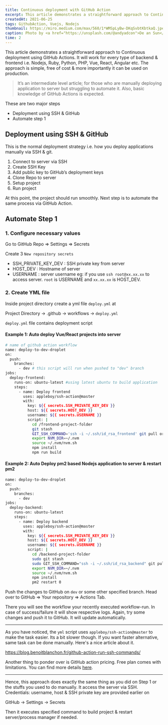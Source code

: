 ```yaml
---
title: Continuous deployment with GitHub Action
excerpt: This article demonstrates a straightforward approach to Continuous deployment using GitHub Actions..
createdAt: 2021-06-25
tags: GithubAction, Vuejs, Nodejs
thumbnail: https://miro.medium.com/max/560/1*WMSpLyBw-DKqSvbtKbtkaQ.jpeg
caption: Photo by <a href="https://unsplash.com/@andyadcon">De an Sun</a> on Unsplash
time: 2
---
```


This article demonstrates a straightforward approach to Continuous deployment using GitHub Actions. It will work for every type of backend & frontend i.e. Nodejs, Ruby, Python, PHP, Vue, React, Angular etc. The approach is simple, free of cost & more importantly it can be used on production.

> It’s an intermediate level article; for those who are manually deploying application to server but struggling to automate it. Also, basic knowledge of GitHub Actions is expected.

These are two major steps
- Deployment using SSH & GitHub
- Automate step 1

## Deployment using SSH & GitHub
This is the normal deployment strategy i.e. how you deploy applications manually via SSH & git.
1. Connect to server via SSH
2. Create SSH Key
3. Add public key to GitHub’s deployment keys
4. Clone Repo to server
5. Setup project
6. Run project

At this point, the project should run smoothly. Next step is to automate the same process via GitHub Action.

## Automate Step 1

### 1. Configure necessary values

Go to GitHub Repo ⇒ Settings ⇒ Secrets

Create 3 `New repository secrets`

- SSH_PRIVATE_KEY_DEV : SSH private key from server
- HOST_DEV : Hostname of server
- USERNAME : server username
eg: if you use `ssh root@xx.xx.xx` to access server. `root` is USERNAME and `xx.xx.xx` is HOST_DEV.

### 2. Create YML file

Inside project directory create a yml file `deploy.yml` at

Project Directory → .github → workflows → `deploy.yml`

`deploy.yml` file contains deployment script

#### Example 1: Auto deploy Vue/React projects into server

```bash
# name of github action workflow
name: deploy-to-dev-droplet
on: 
  push:
    branches:
      - dev # this script will run when pushed to "dev" branch
jobs:
  deploy-frontend:
    runs-on: ubuntu-latest #using latest ubuntu to build application
    steps:
      - name: Deploy frontend
        uses: appleboy/ssh-action@master
        with:
          key: ${{ secrets.SSH_PRIVATE_KEY_DEV }}
          host: ${{ secrets.HOST_DEV }}
          username: ${{ secrets.USERNAME }}
          script: |
            cd /frontend-project-folder
            git stash
            GIT_SSH_COMMAND='ssh -i ~/.ssh/id_rsa_frontend' git pull origin dev
            export NVM_DIR=~/.nvm
            source ~/.nvm/nvm.sh
            npm install
            npm run build
```

#### Example 2: Auto Deploy pm2 based Nodejs application to server & restart pm2

```bash
name: deploy-to-dev-droplet
on: 
  push:
    branches:
      - dev
jobs:
  deploy-backend:
    runs-on: ubuntu-latest
    steps:
      - name: Deploy backend
        uses: appleboy/ssh-action@master
        with:
          key: ${{ secrets.SSH_PRIVATE_KEY_DEV }}
          host: ${{ secrets.HOST_DEV }}
          username: ${{ secrets.USERNAME }}
          script: |
            cd /backend-project-folder
            sudo git stash
            sudo GIT_SSH_COMMAND="ssh -i ~/.ssh/id_rsa_backend" git pull origin dev
            export NVM_DIR=~/.nvm
            source ~/.nvm/nvm.sh
            npm install
            pm2 restart 0
```

Push the changes to GitHub on `dev` or some other specified branch. Head over to GitHub ⇒ Your repository ⇒ Actions Tab.

There you will see the workflow your recently executed workflow-run. In case of success/failure it will show respective logs. Again, try some changes and push it to GitHub. It will update automatically.

---

As you have noticed, the `yml` script uses `appleboy/ssh-action@master` to make the task easier. Its a bit slower though. If you want faster alternative, same task can be done manually. Here's a nice article about it.

https://blog.benoitblanchon.fr/github-action-run-ssh-commands/

Another thing to ponder over is GitHub action pricing. Free plan comes with limitations. You can find more details [here](https://github.com/pricing).

---

Hence, this approach does exactly the same thing as you did on Step 1 or the stuffs you used to do manually. It access the server via SSH. Credentials: username, host & SSH private key are provided earlier on

GitHub → Settings → Secrets

Then it executes specified command to build project & restart server/process manager if needed.